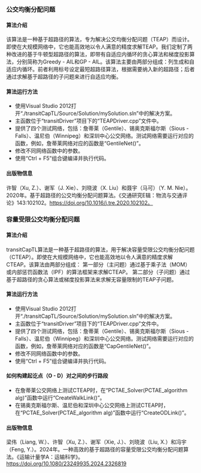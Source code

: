 ### 公交均衡分配问题
#### 算法介绍
该算法是一种基于超路径的算法，专为解决公交均衡分配问题（TEAP）而设计。即使在大规模网络中，它也能高效地以令人满意的精度求解TEAP。我们定制了两种改进的基于牛顿型超路径的算法，即带有自适应内循环的贪心算法和梯度投影算法，分别简称为Greedy - AIL和GP - AIL。该算法主要由两部分组成：列生成和自适应内循环。前者利用标号设定最短超路径算法，根据需要纳入新的超路径；后者通过求解基于超路径的子问题来进行自适应均衡。

#### 算法运行方法
- 使用Visual Studio 2012打开“./transitCapTL/Source/Solution/mySolution.sln”中的解决方案。
- 主函数位于“transitDriver”项目下的“TEAPDriver.cpp”文件中。
- 提供了四个测试网络，包括：詹蒂莱（Gentile）、锡奥克斯福尔斯（Sious - Falls）、温尼伯（Winnipeg）和深圳中心公交网络。测试网络需要运行对应的函数，例如，詹蒂莱网络对应的函数是“GentileNet()”。
- 修改不同网络函数中的参数。
- 使用“Ctrl + F5”组合键编译并执行代码。

#### 出版物信息
许智（Xu, Z.）、谢军（J. Xie）、刘晓波（X. Liu）和聂宇（马可）（Y. M. Nie）。2020年。基于超路径的公交均衡分配问题算法。《交通研究E辑：物流与交通评论》143:102102。https://doi.org/10.1016/j.tre.2020.102102。

### 容量受限公交均衡分配问题
#### 算法介绍
transitCapTL算法是一种基于超路径的算法，用于解决容量受限公交均衡分配问题（CTEAP）。即使在大规模网络中，它也能高效地以令人满意的精度求解CTEAP。该算法由两部分组成：
第一部分（主问题）通过基于乘子法（MOM）或内部惩罚函数法（IPF）的算法框架来求解CTEAP。
第二部分（子问题）通过基于超路径的贪心算法或梯度投影算法来求解无容量限制的TEAP子问题。

#### 算法运行方法
- 使用Visual Studio 2012打开“./transitCapTL/Source/Solution/mySolution.sln”中的解决方案。
- 主函数位于“transitDriver”项目下的“TEAPDriver.cpp”文件中。
- 提供了四个测试网络，包括：詹蒂莱（Gentile）、锡奥克斯福尔斯（Sious - Falls）、温尼伯（Winnipeg）和深圳中心公交网络。测试网络需要运行对应的函数，例如，詹蒂莱网络对应的函数是“CapGentileNet()”。
- 修改不同网络函数中的参数。
- 使用“Ctrl + F5”组合键编译并执行代码。

#### 如何构建起讫点（O - D）对之间的步行路段
- 在詹蒂莱公交网络上测试CTEAP时，在“PCTAE_Solver(PCTAE_algorithm alg)”函数中运行“CreateWalkLink()”。
- 在锡奥克斯福尔斯、温尼伯和深圳中心公交网络上测试CTEAP时，在“PCTAE_Solver(PCTAE_algorithm alg)”函数中运行“CreateODLink()”。

#### 出版物信息
梁伟（Liang, W.）、许智（Xu, Z.）、谢军（Xie, J.）、刘晓波（Liu, X.）和冯宇（Feng, Y.）。2024年。一种高效的基于超路径的容量受限公交均衡分配问题算法。《运输计量学A：运输科学》。https://doi.org/10.1080/23249935.2024.2326819 